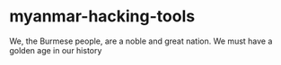 # myanmar-hacking-tools
We, the Burmese people, are a noble and great nation. We must have a golden age in our history
